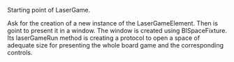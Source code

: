 Starting point of LaserGame. 

Ask for the creation of a new instance of the LaserGameElement. Then is goint to present it in a window. The window is created using BlSpaceFixture. Its laserGameRun method is creating a protocol to open a space of adequate size for presenting the whole board game and the corresponding controls.

